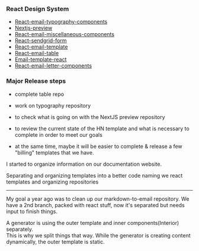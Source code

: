 ### React Design System

- [React-email-typography-components](https://github.com/LLazyEmail/react-email-typography-components)
- [Nextjs-preview](https://github.com/LLazyEmail/nextjs-preview)
- [React-email-miscellaneous-components](https://github.com/LLazyEmail/react-email-miscellaneous-components)
- [React-sendgrid-form](https://github.com/LLazyEmail/react-sendgrid-form)
- [React-email-template](https://github.com/LLazyEmail/react-email-template)
- [React-email-table](https://github.com/LLazyEmail/react-email-table)
- [Email-template-react](https://github.com/LLazyEmail/email-template-react)
- [React-email-letter-components](https://github.com/LLazyEmail/react-email-letter-components)



### Major Release steps
- complete table repo 
- work on typography repository
- to check what is going on with the NextJS preview repository
- to review the current state of the HN template and what is necessary to complete in order to meet our goals

- at the same time, maybe it will be easier to complete & release a few "billing" templates that we have.


I started to organize information on our documentation website.


Separating and organizing templates into a better code
naming we react templates and organizing repositories

---

My goal a year ago was to clean up our markdown-to-email repository. 
We have a 2nd branch, packed with react stuff, now it's separated but needs input to finish things.

A generator is using the outer template and inner components(Interior) separately.  
This is why we split things that way. While the generator is creating content dynamically, the outer template is static.